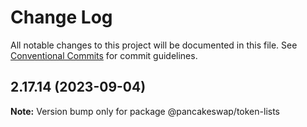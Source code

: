 # Change Log

All notable changes to this project will be documented in this file.
See [Conventional Commits](https://conventionalcommits.org) for commit guidelines.

## 2.17.14 (2023-09-04)

**Note:** Version bump only for package @pancakeswap/token-lists
